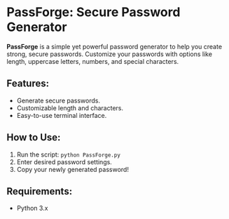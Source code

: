 # PassForge: Secure Password Generator

**PassForge** is a simple yet powerful password generator to help you create strong, secure passwords. Customize your passwords with options like length, uppercase letters, numbers, and special characters.

## Features:
- Generate secure passwords.
- Customizable length and characters.
- Easy-to-use terminal interface.

## How to Use:
1. Run the script: `python PassForge.py`
2. Enter desired password settings.
3. Copy your newly generated password!

## Requirements:
- Python 3.x
